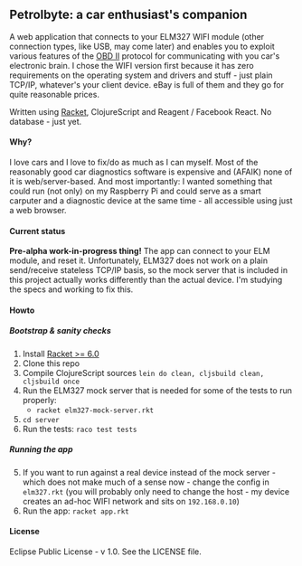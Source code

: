 ## Petrolbyte: a car enthusiast's companion

A web application that connects to your ELM327 WIFI module (other connection types, like USB, may come later) and enables you to exploit various features of the [OBD II](http://en.wikipedia.org/wiki/On-board_diagnostics#OBD-II) protocol for communicating with you car's electronic brain. I chose the WIFI version first because it has zero requirements on the operating system and drivers and stuff - just plain TCP/IP, whatever's your client device. eBay is full of them and they go for quite reasonable prices.

Written using [Racket](http://racket-lang.org), ClojureScript and Reagent / Facebook React. No database - just yet.

#### Why?

I love cars and I love to fix/do as much as I can myself. Most of the reasonably good car diagnostics software is expensive and (AFAIK) none of it is web/server-based. And most importantly: I wanted something that could run (not only) on my Raspberry Pi and could serve as a smart carputer and a diagnostic device at the same time - all accessible using just a web browser.

#### Current status

**Pre-alpha work-in-progress thing!** The app can connect to your ELM module, and reset it. Unfortunately, ELM327 does not work on a plain send/receive stateless TCP/IP basis, so the mock server that is included in this project actually works differently than the actual device. I'm studying the specs and working to fix this.

#### Howto

##### Bootstrap & sanity checks

1. Install [Racket >= 6.0](http://http://download.racket-lang.org)
2. Clone this repo
3. Compile ClojureScript sources `lein do clean, cljsbuild clean, cljsbuild once`
3. Run the ELM327 mock server that is needed for some of the tests to run properly:  
	 - `racket elm327-mock-server.rkt`
3. `cd server`
4. Run the tests: `raco test tests`

##### Running the app

5. If you want to run against a real device instead of the mock server - which does not make much of a sense now - change the config in `elm327.rkt` (you will probably only need to change the host - my device creates an ad-hoc WIFI network and sits on `192.168.0.10`)
6. Run the app: `racket app.rkt`

#### License

Eclipse Public License - v 1.0. See the LICENSE file.